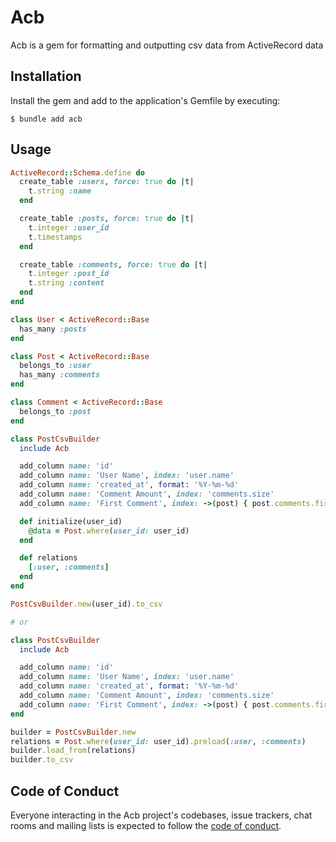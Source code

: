 # Acb

Acb is a gem for formatting and outputting csv data from ActiveRecord data

## Installation

Install the gem and add to the application's Gemfile by executing:

    $ bundle add acb


## Usage


```ruby
ActiveRecord::Schema.define do
  create_table :users, force: true do |t|
    t.string :name
  end

  create_table :posts, force: true do |t|
    t.integer :user_id
    t.timestamps
  end

  create_table :comments, force: true do |t|
    t.integer :post_id
    t.string :content
  end
end

class User < ActiveRecord::Base
  has_many :posts
end

class Post < ActiveRecord::Base
  belongs_to :user
  has_many :comments
end

class Comment < ActiveRecord::Base
  belongs_to :post
end

class PostCsvBuilder
  include Acb

  add_column name: 'id'
  add_column name: 'User Name', index: 'user.name'
  add_column name: 'created_at', format: '%Y-%m-%d'
  add_column name: 'Comment Amount', index: 'comments.size'
  add_column name: 'First Comment', index: ->(post) { post.comments.first&.content }

  def initialize(user_id)
    @data = Post.where(user_id: user_id)
  end

  def relations
    [:user, :comments]
  end
end

PostCsvBuilder.new(user_id).to_csv

# or

class PostCsvBuilder
  include Acb

  add_column name: 'id'
  add_column name: 'User Name', index: 'user.name'
  add_column name: 'created_at', format: '%Y-%m-%d'
  add_column name: 'Comment Amount', index: 'comments.size'
  add_column name: 'First Comment', index: ->(post) { post.comments.first&.content }
end

builder = PostCsvBuilder.new
relations = Post.where(user_id: user_id).preload(:user, :comments)
builder.load_from(relations)
builder.to_csv
```

## Code of Conduct

Everyone interacting in the Acb project's codebases, issue trackers, chat rooms and mailing lists is expected to follow the [code of conduct](https://github.com/kakubin/acb/blob/main/CODE_OF_CONDUCT.md).
